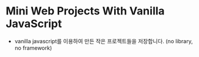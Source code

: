 # Mini Web Projects With Vanilla JavaScript

- vanilla javascript를 이용하여 만든 작은 프로젝트들을 저장합니다. (no library, no framework)
